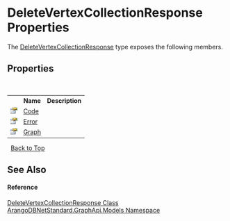 # DeleteVertexCollectionResponse Properties
 

The <a href="9aac1b96-3af6-9432-aab7-0c7513f737a5">DeleteVertexCollectionResponse</a> type exposes the following members.


## Properties
&nbsp;<table><tr><th></th><th>Name</th><th>Description</th></tr><tr><td>![Public property](media/pubproperty.gif "Public property")</td><td><a href="90589b49-7680-93bd-5501-2b0d682f3251">Code</a></td><td /></tr><tr><td>![Public property](media/pubproperty.gif "Public property")</td><td><a href="202d86c4-74cc-118c-f58b-c3832e17ba5b">Error</a></td><td /></tr><tr><td>![Public property](media/pubproperty.gif "Public property")</td><td><a href="90fc0adc-cfba-346c-ee89-08ebdcf29958">Graph</a></td><td /></tr></table>&nbsp;
<a href="#deletevertexcollectionresponse-properties">Back to Top</a>

## See Also


#### Reference
<a href="9aac1b96-3af6-9432-aab7-0c7513f737a5">DeleteVertexCollectionResponse Class</a><br /><a href="6fb2338d-d8f7-f9c1-2056-1702fe9bf954">ArangoDBNetStandard.GraphApi.Models Namespace</a><br />